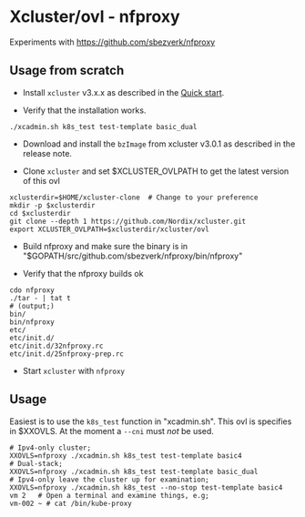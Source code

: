 # Xcluster/ovl - nfproxy

Experiments with https://github.com/sbezverk/nfproxy


## Usage from scratch

* Install `xcluster` v3.x.x as described in the [Quick start](https://github.com/Nordix/xcluster#quick-start).

* Verify that the installation works.

```
./xcadmin.sh k8s_test test-template basic_dual
```

* Download and install the `bzImage` from xcluster v3.0.1 as described
  in the release note.

* Clone `xcluster` and set $XCLUSTER_OVLPATH to get the latest version
  of this ovl

```
xclusterdir=$HOME/xcluster-clone  # Change to your preference
mkdir -p $xclusterdir
cd $xclusterdir
git clone --depth 1 https://github.com/Nordix/xcluster.git
export XCLUSTER_OVLPATH=$xclusterdir/xcluster/ovl
```

* Build nfproxy and make sure the binary is in "$GOPATH/src/github.com/sbezverk/nfproxy/bin/nfproxy"

* Verify that the nfproxy builds ok

```
cdo nfproxy
./tar - | tat t
# (output;)
bin/
bin/nfproxy
etc/
etc/init.d/
etc/init.d/32nfproxy.rc
etc/init.d/25nfproxy-prep.rc
```

* Start `xcluster` with `nfproxy`







## Usage


Easiest is to use the `k8s_test` function in "xcadmin.sh". This ovl is
specifies in $XXOVLS. At the moment a `--cni` must *not* be used.


```
# Ipv4-only cluster;
XXOVLS=nfproxy ./xcadmin.sh k8s_test test-template basic4
# Dual-stack;
XXOVLS=nfproxy ./xcadmin.sh k8s_test test-template basic_dual
# Ipv4-only leave the cluster up for examination;
XXOVLS=nfproxy ./xcadmin.sh k8s_test --no-stop test-template basic4
vm 2   # Open a terminal and examine things, e.g;
vm-002 ~ # cat /bin/kube-proxy
```
